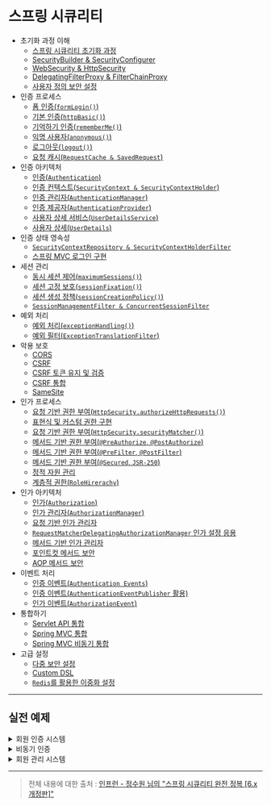 # 스프링 시큐리티

- 초기화 과정 이해
  - [스프링 시큐리티 초기화 과정](https://github.com/genesis12345678/TIL/blob/main/Spring/security/security/init/Init.md)
  - [SecurityBuilder & SecurityConfigurer](https://github.com/genesis12345678/TIL/blob/main/Spring/security/security/init/BuilderConfigurer.md)
  - [WebSecurity & HttpSecurity](https://github.com/genesis12345678/TIL/blob/main/Spring/security/security/init/HttpSecurity.md)
  - [DelegatingFilterProxy & FilterChainProxy](https://github.com/genesis12345678/TIL/blob/main/Spring/security/security/init/FilterChainProxy.md)
  - [사용자 정의 보안 설정](https://github.com/genesis12345678/TIL/blob/main/Spring/security/security/init/Custom.md)
- 인증 프로세스
  - [폼 인증(`formLogin()`)](https://github.com/genesis12345678/TIL/blob/main/Spring/security/security/AuthenticationProcess/FormLogin.md)
  - [기본 인증(`httpBasic()`)](https://github.com/genesis12345678/TIL/blob/main/Spring/security/security/AuthenticationProcess/HttpBasic.md)
  - [기억하기 인증(`rememberMe()`)](https://github.com/genesis12345678/TIL/blob/main/Spring/security/security/AuthenticationProcess/RememberMe.md)
  - [익명 사용자(`anonymous()`)](https://github.com/genesis12345678/TIL/blob/main/Spring/security/security/AuthenticationProcess/Anonymous.md)
  - [로그아웃(`logout()`)](https://github.com/genesis12345678/TIL/blob/main/Spring/security/security/AuthenticationProcess/Logout.md)
  - [요청 캐시(`RequestCache & SavedRequest`)](https://github.com/genesis12345678/TIL/blob/main/Spring/security/security/AuthenticationProcess/RequestCache.md)
- 인증 아키텍처
  - [인증(`Authentication`)](https://github.com/genesis12345678/TIL/blob/main/Spring/security/security/AuthenticationArchitecture/Authentication.md)
  - [인증 컨텍스트(`SecurityContext & SecurityContextHolder`)](https://github.com/genesis12345678/TIL/blob/main/Spring/security/security/AuthenticationArchitecture/SecurityContext.md)
  - [인증 관리자(`AuthenticationManager`)](https://github.com/genesis12345678/TIL/blob/main/Spring/security/security/AuthenticationArchitecture/AuthenticationManager.md)
  - [인증 제공자(`AuthenticationProvider`)](https://github.com/genesis12345678/TIL/blob/main/Spring/security/security/AuthenticationArchitecture/AuthenticationProvider.md)
  - [사용자 상세 서비스(`UserDetailsService`)](https://github.com/genesis12345678/TIL/blob/main/Spring/security/security/AuthenticationArchitecture/UserDetailsService.md)
  - [사용자 상세(`UserDetails`)](https://github.com/genesis12345678/TIL/blob/main/Spring/security/security/AuthenticationArchitecture/UserDetails.md)
- 인증 상태 영속성
  - [`SecurityContextRepository & SecurityContextHolderFilter`](https://github.com/genesis12345678/TIL/blob/main/Spring/security/security/AuthenticationPersistence/ContextRepository.md)
  - [스프링 MVC 로그인 구현](https://github.com/genesis12345678/TIL/blob/main/Spring/security/security/AuthenticationPersistence/MVCLogin.md)
- 세션 관리
  - [동시 세션 제어(`maximumSessions()`)](https://github.com/genesis12345678/TIL/blob/main/Spring/security/security/SessionManagement/MaximumSessions.md)
  - [세션 고정 보호(`sessionFixation()`)](https://github.com/genesis12345678/TIL/blob/main/Spring/security/security/SessionManagement/SessionFixation.md)
  - [세션 생성 정책(`sessionCreationPolicy()`)](https://github.com/genesis12345678/TIL/blob/main/Spring/security/security/SessionManagement/SessionCreationPolicy.md)
  - [`SessionManagementFilter & ConcurrentSessionFilter`](https://github.com/genesis12345678/TIL/blob/main/Spring/security/security/SessionManagement/SessionFilter.md)
- 예외 처리
  - [예외 처리(`exceptionHandling()`)](https://github.com/genesis12345678/TIL/blob/main/Spring/security/security/exception/ExceptionHandling.md)
  - [예외 필터(`ExceptionTranslationFilter`)](https://github.com/genesis12345678/TIL/blob/main/Spring/security/security/exception/ExceptionTranslationFilter.md)
- 악용 보호
  - [CORS](https://github.com/genesis12345678/TIL/blob/main/Spring/security/security/Cors_Csrf/Cors.md)
  - [CSRF](https://github.com/genesis12345678/TIL/blob/main/Spring/security/security/Cors_Csrf/Csrf.md)
  - [CSRF 토큰 유지 및 검증](https://github.com/genesis12345678/TIL/blob/main/Spring/security/security/Cors_Csrf/CsrfToken.md)
  - [CSRF 통합](https://github.com/genesis12345678/TIL/blob/main/Spring/security/security/Cors_Csrf/CsrfAggregation.md)
  - [SameSite](https://github.com/genesis12345678/TIL/blob/main/Spring/security/security/Cors_Csrf/SameSite.md)
- 인가 프로세스
  - [요청 기반 권한 부여(`HttpSecurity.authorizeHttpRequests()`)](https://github.com/genesis12345678/TIL/blob/main/Spring/security/security/AuthorizeProcess/HttpRequests.md)
  - [표현식 및 커스텀 권한 구현](https://github.com/genesis12345678/TIL/blob/main/Spring/security/security/AuthorizeProcess/Expression.md)
  - [요청 기반 권한 부여(`HttpSecurity.securityMatcher()`)](https://github.com/genesis12345678/TIL/blob/main/Spring/security/security/AuthorizeProcess/SecurityMatcher.md)
  - [메서드 기반 권한 부여(`@PreAuthorize`, `@PostAuthorize`)](https://github.com/genesis12345678/TIL/blob/main/Spring/security/security/AuthorizeProcess/PreAuthorize.md)
  - [메서드 기반 권한 부여(`@PreFilter`, `@PostFilter`)](https://github.com/genesis12345678/TIL/blob/main/Spring/security/security/AuthorizeProcess/PreFIlter.md)
  - [메서드 기반 권한 부여(`@Secured`, `JSR-250`)](https://github.com/genesis12345678/TIL/blob/main/Spring/security/security/AuthorizeProcess/Secured.md)
  - [정적 자원 관리](https://github.com/genesis12345678/TIL/blob/main/Spring/security/security/AuthorizeProcess/StaticResource.md)
  - [계층적 권한(`RoleHirerachy`)](https://github.com/genesis12345678/TIL/blob/main/Spring/security/security/AuthorizeProcess/RoleHirerachy.md)
- 인가 아키텍처
  - [인가(`Authorization`)](https://github.com/genesis12345678/TIL/blob/main/Spring/security/security/AuthorizationProcess/Authorization.md)
  - [인가 관리자(`AuthorizationManager`)](https://github.com/genesis12345678/TIL/blob/main/Spring/security/security/AuthorizationProcess/AuthorizationManager.md)
  - [요청 기반 인가 관리자](https://github.com/genesis12345678/TIL/blob/main/Spring/security/security/AuthorizationProcess/AuthorityAuthorizationManager.md)
  - [`RequestMatcherDelegatingAuthorizationManager` 인가 설정 응용](https://github.com/genesis12345678/TIL/blob/main/Spring/security/security/AuthorizationProcess/RequestMatcherDelegatingAuthorizationManager.md)
  - [메서드 기반 인가 관리자](https://github.com/genesis12345678/TIL/blob/main/Spring/security/security/AuthorizationProcess/PreAuthorizeAuthorizationManager.md)
  - [포인트컷 메서드 보안](https://github.com/genesis12345678/TIL/blob/main/Spring/security/security/AuthorizationProcess/Pointcut.md)
  - [AOP 메서드 보안](https://github.com/genesis12345678/TIL/blob/main/Spring/security/security/AuthorizationProcess/AOP.md)
- 이벤트 처리
  - [인증 이벤트(`Authentication Events`)](https://github.com/genesis12345678/TIL/blob/main/Spring/security/security/Event/AuthenticationEvents.md)
  - [인증 이벤트(`AuthenticationEventPublisher` 활용)](https://github.com/genesis12345678/TIL/blob/main/Spring/security/security/Event/AuthenticationEventPublisher.md)
  - [인가 이벤트(`AuthorizationEvent`)](https://github.com/genesis12345678/TIL/blob/main/Spring/security/security/Event/AuthorizationEvent.md)
- 통합하기
  - [Servlet API 통합](https://github.com/genesis12345678/TIL/blob/main/Spring/security/security/Integration/Servlet.md)
  - [Spring MVC 통합](https://github.com/genesis12345678/TIL/blob/main/Spring/security/security/Integration/SpringMVC.md)
  - [Spring MVC 비동기 통합](https://github.com/genesis12345678/TIL/blob/main/Spring/security/security/Integration/SpringMVCAsync.md)
- 고급 설정
  - [다중 보안 설정](https://github.com/genesis12345678/TIL/blob/main/Spring/security/security/MultiSecurity/MultiSecurity.md)
  - [Custom DSL](https://github.com/genesis12345678/TIL/blob/main/Spring/security/security/MultiSecurity/CustomDSL.md)
  - [`Redis`를 활용한 이중화 설정](https://github.com/genesis12345678/TIL/blob/main/Spring/security/security/MultiSecurity/Redis.md)

---

## 실전 예제

<details>
  <summary>회원 인증 시스템</summary>

- [프로젝트 생성 및 기본 구성](https://github.com/genesis12345678/TIL/blob/main/Spring/security/security/Projects/%ED%9A%8C%EC%9B%90_%EC%9D%B8%EC%A6%9D_%EC%8B%9C%EC%8A%A4%ED%85%9C/%ED%94%84%EB%A1%9C%EC%A0%9D%ED%8A%B8%EC%83%9D%EC%84%B1/Main.md)
- [사용자 정의 보안 설정 및 기본 사용자 구성](https://github.com/genesis12345678/TIL/blob/main/Spring/security/security/Projects/%ED%9A%8C%EC%9B%90_%EC%9D%B8%EC%A6%9D_%EC%8B%9C%EC%8A%A4%ED%85%9C/%EB%B3%B4%EC%95%88%EC%84%A4%EC%A0%95/Main.md)
- [로그인 페이지 만들기](https://github.com/genesis12345678/TIL/blob/main/Spring/security/security/Projects/%ED%9A%8C%EC%9B%90_%EC%9D%B8%EC%A6%9D_%EC%8B%9C%EC%8A%A4%ED%85%9C/%EB%A1%9C%EA%B7%B8%EC%9D%B8%ED%8E%98%EC%9D%B4%EC%A7%80/Main.md)
- [회원가입(`PasswordEncoder`)](https://github.com/genesis12345678/TIL/blob/main/Spring/security/security/Projects/%ED%9A%8C%EC%9B%90_%EC%9D%B8%EC%A6%9D_%EC%8B%9C%EC%8A%A4%ED%85%9C/%ED%9A%8C%EC%9B%90%EA%B0%80%EC%9E%85/Main.md)
- [커스텀 `UserDetailsService`](https://github.com/genesis12345678/TIL/blob/main/Spring/security/security/Projects/%ED%9A%8C%EC%9B%90_%EC%9D%B8%EC%A6%9D_%EC%8B%9C%EC%8A%A4%ED%85%9C/userDetailsService/UserDetailsService.md)
- [커스텀 `AuthenticationProvider`](https://github.com/genesis12345678/TIL/blob/main/Spring/security/security/Projects/%ED%9A%8C%EC%9B%90_%EC%9D%B8%EC%A6%9D_%EC%8B%9C%EC%8A%A4%ED%85%9C/AuthenticationProvider/AuthenticationProvider.md)
- [커스텀 로그아웃](https://github.com/genesis12345678/TIL/blob/main/Spring/security/security/Projects/%ED%9A%8C%EC%9B%90_%EC%9D%B8%EC%A6%9D_%EC%8B%9C%EC%8A%A4%ED%85%9C/Logout/Main.md)
- [커스텀 인증상세 구현](https://github.com/genesis12345678/TIL/blob/main/Spring/security/security/Projects/%ED%9A%8C%EC%9B%90_%EC%9D%B8%EC%A6%9D_%EC%8B%9C%EC%8A%A4%ED%85%9C/%EC%9D%B8%EC%A6%9D%EC%83%81%EC%84%B8/Main.md)
- [커스텀 인증성공 핸들러](https://github.com/genesis12345678/TIL/blob/main/Spring/security/security/Projects/%ED%9A%8C%EC%9B%90_%EC%9D%B8%EC%A6%9D_%EC%8B%9C%EC%8A%A4%ED%85%9C/%EC%9D%B8%EC%A6%9D%EC%84%B1%EA%B3%B5%ED%95%B8%EB%93%A4%EB%9F%AC/Main.md)
- [커스텀 인증실패 핸들러](https://github.com/genesis12345678/TIL/blob/main/Spring/security/security/Projects/%ED%9A%8C%EC%9B%90_%EC%9D%B8%EC%A6%9D_%EC%8B%9C%EC%8A%A4%ED%85%9C/%EC%9D%B8%EC%A6%9D%EC%8B%A4%ED%8C%A8%ED%95%B8%EB%93%A4%EB%9F%AC/Main.md)
- [커스텀 접근제한 하기](https://github.com/genesis12345678/TIL/blob/main/Spring/security/security/Projects/%ED%9A%8C%EC%9B%90_%EC%9D%B8%EC%A6%9D_%EC%8B%9C%EC%8A%A4%ED%85%9C/%EC%A0%91%EA%B7%BC%EC%A0%9C%ED%95%9C/Main.md)

</details>

<details>
  <summary>비동기 인증</summary>

- [Rest 인증 보안 및 화면 구성](https://github.com/genesis12345678/TIL/blob/main/Spring/security/security/Projects/%EB%B9%84%EB%8F%99%EA%B8%B0_%EC%9D%B8%EC%A6%9D/Rest%ED%99%94%EB%A9%B4%EA%B5%AC%EC%84%B1/Main.md)
- [Rest 인증 필터 구현](https://github.com/genesis12345678/TIL/blob/main/Spring/security/security/Projects/%EB%B9%84%EB%8F%99%EA%B8%B0_%EC%9D%B8%EC%A6%9D/%EC%9D%B8%EC%A6%9D%ED%95%84%ED%84%B0/Main.md)
- [`RestAuthenticationProvider` 구현](https://github.com/genesis12345678/TIL/blob/main/Spring/security/security/Projects/%EB%B9%84%EB%8F%99%EA%B8%B0_%EC%9D%B8%EC%A6%9D/RestAuthenticationProvider/Main.md)
- [Rest 인증 성공 및 실패 핸들러](https://github.com/genesis12345678/TIL/blob/main/Spring/security/security/Projects/%EB%B9%84%EB%8F%99%EA%B8%B0_%EC%9D%B8%EC%A6%9D/%EC%9D%B8%EC%A6%9D%ED%95%B8%EB%93%A4%EB%9F%AC/Main.md)
- [Rest 인증 상태 영속하기](https://github.com/genesis12345678/TIL/blob/main/Spring/security/security/Projects/%EB%B9%84%EB%8F%99%EA%B8%B0_%EC%9D%B8%EC%A6%9D/%EC%9D%B8%EC%A6%9D%EC%83%81%ED%83%9C%EC%98%81%EC%86%8D/Main.md)
- [Rest 예외 처리](https://github.com/genesis12345678/TIL/blob/main/Spring/security/security/Projects/%EB%B9%84%EB%8F%99%EA%B8%B0_%EC%9D%B8%EC%A6%9D/%EC%98%88%EC%99%B8%EC%B2%98%EB%A6%AC/Main.md)
- [Rest 로그아웃 구현](https://github.com/genesis12345678/TIL/blob/main/Spring/security/security/Projects/%EB%B9%84%EB%8F%99%EA%B8%B0_%EC%9D%B8%EC%A6%9D/%EB%A1%9C%EA%B7%B8%EC%95%84%EC%9B%83/Main.md)
- [Rest CSRF 구현](https://github.com/genesis12345678/TIL/blob/main/Spring/security/security/Projects/%EB%B9%84%EB%8F%99%EA%B8%B0_%EC%9D%B8%EC%A6%9D/CSRF/Main.md)
- [Rest DSLs 구현](https://github.com/genesis12345678/TIL/blob/main/Spring/security/security/Projects/%EB%B9%84%EB%8F%99%EA%B8%B0_%EC%9D%B8%EC%A6%9D/DSLs/Main.md)

</details>

<details>
  <summary>회원 관리 시스템</summary>

- [기본 구성](https://github.com/genesis12345678/TIL/blob/main/Spring/security/security/Projects/%ED%9A%8C%EC%9B%90_%EA%B4%80%EB%A6%AC_%EC%8B%9C%EC%8A%A4%ED%85%9C/%EA%B8%B0%EB%B3%B8%EA%B5%AC%EC%84%B1/Main.md)
- [메모리 기반 프로그래밍 방식 인가 구현](https://github.com/genesis12345678/TIL/blob/main/Spring/security/security/Projects/%ED%9A%8C%EC%9B%90_%EA%B4%80%EB%A6%AC_%EC%8B%9C%EC%8A%A4%ED%85%9C/%EB%A9%94%EB%AA%A8%EB%A6%AC%EA%B8%B0%EB%B0%98/Main.md)
- [DB 연동 프로그래밍 방식 인가 구현](https://github.com/genesis12345678/TIL/blob/main/Spring/security/security/Projects/%ED%9A%8C%EC%9B%90_%EA%B4%80%EB%A6%AC_%EC%8B%9C%EC%8A%A4%ED%85%9C/DB/Main.md)
- [인가 설정 실시간 반영](https://github.com/genesis12345678/TIL/blob/main/Spring/security/security/Projects/%ED%9A%8C%EC%9B%90_%EA%B4%80%EB%A6%AC_%EC%8B%9C%EC%8A%A4%ED%85%9C/%EC%8B%A4%EC%8B%9C%EA%B0%84%EB%B0%98%EC%98%81/Main.md)
- [계층적 권한 적용](https://github.com/genesis12345678/TIL/blob/main/Spring/security/security/Projects/%ED%9A%8C%EC%9B%90_%EA%B4%80%EB%A6%AC_%EC%8B%9C%EC%8A%A4%ED%85%9C/%EA%B3%84%EC%B8%B5%EC%A0%81%EA%B6%8C%ED%95%9C/Main.md)
- [필터에 의한 DB 연동](https://github.com/genesis12345678/TIL/blob/main/Spring/security/security/Projects/%ED%9A%8C%EC%9B%90_%EA%B4%80%EB%A6%AC_%EC%8B%9C%EC%8A%A4%ED%85%9C/%ED%95%84%ED%84%B0DB/Main.md)

</details>

---

> 전체 내용에 대한 출처 : [인프런 - 정수원 님의 "스프링 시큐리티 완전 정복 [6.x 개정판]"](https://www.inflearn.com/course/%EC%8A%A4%ED%94%84%EB%A7%81-%EC%8B%9C%ED%81%90%EB%A6%AC%ED%8B%B0-%EC%99%84%EC%A0%84%EC%A0%95%EB%B3%B5#reviews)